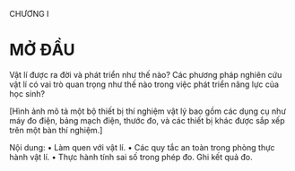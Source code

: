 CHƯƠNG I

# MỞ ĐẦU

Vật lí được ra đời và phát triển như thế nào? Các phương pháp nghiên cứu vật lí có vai trò quan trọng như thế nào trong việc phát triển năng lực của học sinh?

[Hình ảnh mô tả một bộ thiết bị thí nghiệm vật lý bao gồm các dụng cụ như máy đo điện, bảng mạch điện, thước đo, và các thiết bị khác được sắp xếp trên một bàn thí nghiệm.]

Nội dung:
• Làm quen với vật lí.
• Các quy tắc an toàn trong phòng thực hành vật lí.
• Thực hành tính sai số trong phép đo. Ghi kết quả đo.